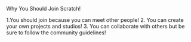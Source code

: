 Why You Should Join Scratch!

1.You should join because you can meet other people! 2. You can create your own projects and studios! 3. You can collaborate with others but be sure to follow the community guidelines!
